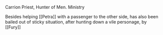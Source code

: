 Carrion Priest, Hunter of Men. Ministry

Besides helping [[Petra]] with a passenger to the other side, has also been bailed out of sticky situation, after hunting down a vile personage, by [[Fury]]